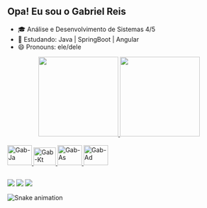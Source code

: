 ## Opa!  Eu sou o Gabriel Reis

- 🎓 Análise e Desenvolvimento de Sistemas 4/5
- 🌱 Estudando: Java | SpringBoot | Angular
- 😄 Pronouns: ele/dele

<div align="center">
  <a href="https://github.com/Gab-engsoftware">
  <img height="180em" src="https://github-readme-stats.vercel.app/api?username=Gab-engsoftware&show_icons=true&theme=tokyonight&include_all_commits=true&count_private=true"/>
  <img height="180em" src="https://github-readme-stats.vercel.app/api/top-langs/?username=Gab-engsoftware&layout=compact&langs_count=7&theme=tokyonight"/>
</div>
<div style="display: inline_block"><br>
  <img aligng="center" alt="Gab-Ja"  height="45" width="55" src="https://cdn.jsdelivr.net/gh/devicons/devicon/icons/java/java-original-wordmark.svg">
  <img alaing="center" alt="Gab-Kt" height="40" width="50"  src="https://cdn.jsdelivr.net/gh/devicons/devicon/icons/kotlin/kotlin-original.svg" />
  <img alaing="center" alt="Gab-As" height="45" width="55"  src="https://cdn.jsdelivr.net/gh/devicons/devicon/icons/androidstudio/androidstudio-original.svg" />
  <img alaing="center" alt="Gab-Ad" height="45" width="55"  src="https://cdn.jsdelivr.net/gh/devicons/devicon/icons/android/android-plain-wordmark.svg" />
  
          
</div>
       
  ##
 
<div>
  <a href="https://www.instagram.com/gab.engsoftware/" target="_blank"><img src="https://img.shields.io/badge/-Instagram-%23E4405F?style=for-the-badge&logo=instagram&logoColor=white" target="_blank"></a>
  <a href = "mailto:gabrielgomesreis23@gmail.com"><img src="https://img.shields.io/badge/-Gmail-%23333?style=for-the-badge&logo=gmail&logoColor=white" target="_blank"></a>
  <a href="https://www.linkedin.com/in/gabriel-reis-4b643521a" target="_blank"><img src="https://img.shields.io/badge/-LinkedIn-%230077B5?style=for-the-badge&logo=linkedin&logoColor=white" target="_blank"></a> 
  
   ![Snake animation](https://github.com/Gab-engsoftware/Gab-engsoftware/blob/output/github-contribution-grid-snake.svg)
</div>
